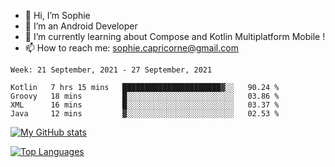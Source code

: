 - 👋 Hi, I’m Sophie
- 👀 I’m an Android Developer
- 🌱 I’m currently learning about Compose and Kotlin Multiplatform Mobile !
- 📫 How to reach me: sophie.capricorne@gmail.com


<!--START_SECTION:waka-->
```text
Week: 21 September, 2021 - 27 September, 2021

Kotlin   7 hrs 15 mins   ██████████████████████▓░░   90.24 % 
Groovy   18 mins         █░░░░░░░░░░░░░░░░░░░░░░░░   03.86 % 
XML      16 mins         █░░░░░░░░░░░░░░░░░░░░░░░░   03.37 % 
Java     12 mins         ▓░░░░░░░░░░░░░░░░░░░░░░░░   02.53 % 
```
<!--END_SECTION:waka-->

[![My GitHub stats](https://github-readme-stats.vercel.app/api?username=sophicapri&show_icons=true&theme=buefy)](https://github.com/anuraghazra/github-readme-stats)

[![Top Languages](https://github-readme-stats.vercel.app/api/top-langs/?username=sophicapri&langs_count=3&layout=compact)](https://github.com/anuraghazra/github-readme-stats)

